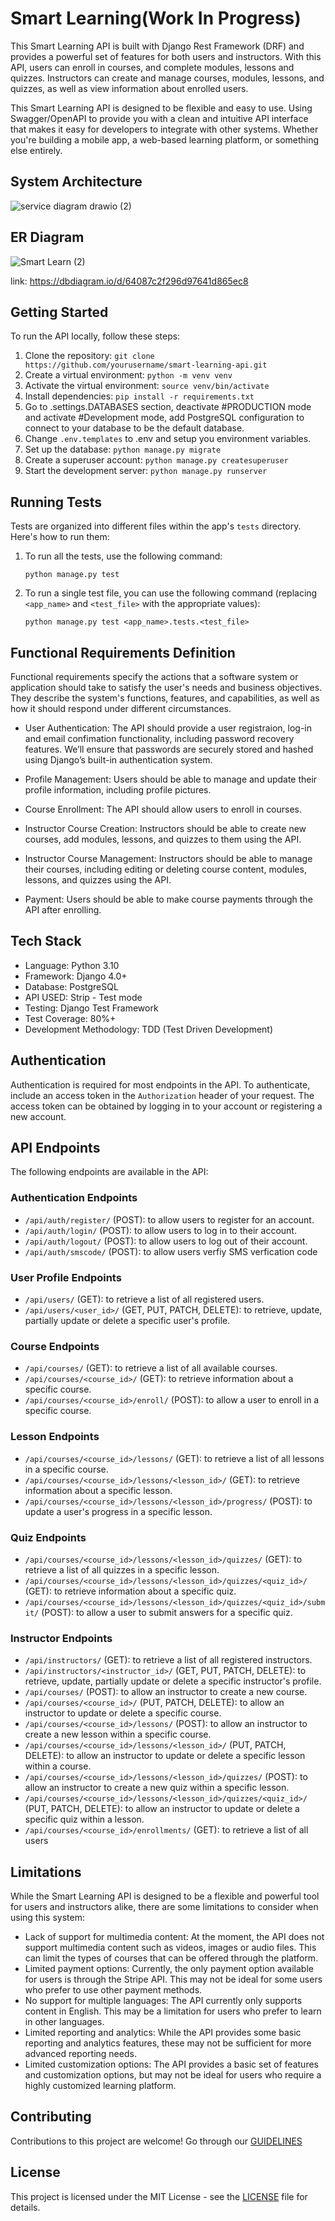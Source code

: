 # Smart Learning(Work In Progress)

This Smart Learning API is built with Django Rest Framework (DRF) and provides a powerful set of features for both users and instructors. With this API, users can enroll in courses, and complete modules, lessons and quizzes. Instructors can create and manage courses, modules, lessons, and quizzes, as well as view information about enrolled users.

This Smart Learning API is designed to be flexible and easy to use. Using Swagger/OpenAPI to provide you with a clean and intuitive API interface that makes it easy for developers to integrate with other systems. Whether you're building a mobile app, a web-based learning platform, or something else entirely.

System Architecture
---------------

![service diagram drawio (2)](https://github.com/chukaibejih/smart_learn/assets/29266211/ca34cf71-0a69-44ff-9555-2f4f2ea65ac0)



ER Diagram
---------------
![Smart Learn (2)](https://user-images.githubusercontent.com/29266211/229353168-cc3c2af8-61cc-4d8f-a9f5-02b8ad2c1357.png)

link: https://dbdiagram.io/d/64087c2f296d97641d865ec8

Getting Started
---------------

To run the API locally, follow these steps:

1.  Clone the repository: `git clone https://github.com/yourusername/smart-learning-api.git`
2.  Create a virtual environment: `python -m venv venv`
3.  Activate the virtual environment: `source venv/bin/activate`
4.  Install dependencies: `pip install -r requirements.txt`
5.  Go to .settings.DATABASES section, deactivate #PRODUCTION mode and activate #Development mode, add PostgreSQL configuration to connect to your database to be the default database.
6.  Change `.env.templates` to .env and setup you environment variables. 
7.  Set up the database: `python manage.py migrate`
8.  Create a superuser account: `python manage.py createsuperuser`
9.  Start the development server: `python manage.py runserver`


Running Tests
---------------

Tests are organized into different files within the app's `tests` directory. Here's how to run them:

1. To run all the tests, use the following command:

    ```
    python manage.py test
    ```

2. To run a single test file, you can use the following command (replacing `<app_name>` and `<test_file>` with the appropriate values):

    ```
    python manage.py test <app_name>.tests.<test_file>
    ```


Functional Requirements Definition
--------------

Functional requirements specify the actions that a software system or application should take to satisfy the user's needs and business objectives. They describe the system's functions, features, and capabilities, as well as how it should respond under different circumstances.

- User Authentication: The API should provide a user registraion, log-in and email confimation functionality, including password recovery features. We’ll ensure that passwords are securely stored and hashed using Django’s built-in authentication system.

- Profile Management: Users should be able to manage and update their profile information, including profile pictures.

- Course Enrollment: The API should allow users to enroll in courses. 

- Instructor Course Creation: Instructors should be able to create new courses, add modules, lessons, and quizzes to them using the API.

- Instructor Course Management: Instructors should be able to manage their courses, including editing or deleting course content, modules, lessons, and quizzes using the API.

- Payment: Users should be able to make course payments through the API after enrolling.


Tech Stack
--------------

- Language: Python 3.10
- Framework: Django 4.0+
- Database: PostgreSQL
- API USED: Strip - Test mode
- Testing: Django Test Framework
- Test Coverage: 80%+
- Development Methodology: TDD (Test Driven Development)


Authentication
--------------

Authentication is required for most endpoints in the API. To authenticate, include an access token in the `Authorization` header of your request. The access token can be obtained by logging in to your account or registering a new account.

API Endpoints
-------------

The following endpoints are available in the API:

### Authentication Endpoints

-   `/api/auth/register/` (POST): to allow users to register for an account.
-   `/api/auth/login/` (POST): to allow users to log in to their account.
-   `/api/auth/logout/` (POST): to allow users to log out of their account.
-   `/api/auth/smscode/` (POST): to allow users verfiy SMS verfication code

### User Profile Endpoints

-   `/api/users/` (GET): to retrieve a list of all registered users.
-   `/api/users/<user_id>/` (GET, PUT, PATCH, DELETE): to retrieve, update, partially update or delete a specific user's profile.

### Course Endpoints

-   `/api/courses/` (GET): to retrieve a list of all available courses.
-   `/api/courses/<course_id>/` (GET): to retrieve information about a specific course.
-   `/api/courses/<course_id>/enroll/` (POST): to allow a user to enroll in a specific course.

### Lesson Endpoints

-   `/api/courses/<course_id>/lessons/` (GET): to retrieve a list of all lessons in a specific course.
-   `/api/courses/<course_id>/lessons/<lesson_id>/` (GET): to retrieve information about a specific lesson.
-   `/api/courses/<course_id>/lessons/<lesson_id>/progress/` (POST): to update a user's progress in a specific lesson.

### Quiz Endpoints

-   `/api/courses/<course_id>/lessons/<lesson_id>/quizzes/` (GET): to retrieve a list of all quizzes in a specific lesson.
-   `/api/courses/<course_id>/lessons/<lesson_id>/quizzes/<quiz_id>/` (GET): to retrieve information about a specific quiz.
-   `/api/courses/<course_id>/lessons/<lesson_id>/quizzes/<quiz_id>/submit/` (POST): to allow a user to submit answers for a specific quiz.

### Instructor Endpoints

-   `/api/instructors/` (GET): to retrieve a list of all registered instructors.
-   `/api/instructors/<instructor_id>/` (GET, PUT, PATCH, DELETE): to retrieve, update, partially update or delete a specific instructor's profile.
-   `/api/courses/` (POST): to allow an instructor to create a new course.
-   `/api/courses/<course_id>/` (PUT, PATCH, DELETE): to allow an instructor to update or delete a specific course.
-   `/api/courses/<course_id>/lessons/` (POST): to allow an instructor to create a new lesson within a specific course.
-   `/api/courses/<course_id>/lessons/<lesson_id>/` (PUT, PATCH, DELETE): to allow an instructor to update or delete a specific lesson within a course.
-   `/api/courses/<course_id>/lessons/<lesson_id>/quizzes/` (POST): to allow an instructor to create a new quiz within a specific lesson.
-   `/api/courses/<course_id>/lessons/<lesson_id>/quizzes/<quiz_id>/` (PUT, PATCH, DELETE): to allow an instructor to update or delete a specific quiz within a lesson.
-   `/api/courses/<course_id>/enrollments/` (GET): to retrieve a list of all users


Limitations
------------

While the Smart Learning API is designed to be a flexible and powerful tool for users and instructors alike, there are some limitations to consider when using this system:

- Lack of support for multimedia content: At the moment, the API does not support multimedia content such as videos, images or audio files. This can limit the types of courses that can be offered through the platform.
- Limited payment options: Currently, the only payment option available for users is through the Stripe API. This may not be ideal for some users who prefer to use other payment methods.
- No support for multiple languages: The API currently only supports content in English. This may be a limitation for users who prefer to learn in other languages.
- Limited reporting and analytics: While the API provides some basic reporting and analytics features, these may not be sufficient for more advanced reporting needs.
- Limited customization options: The API provides a basic set of features and customization options, but may not be ideal for users who require a highly customized learning platform.


Contributing
------------

Contributions to this project are welcome! Go through our [GUIDELINES](https://github.com/chukaibejih/smart_learn/blob/main/CONTRIBUTING.md)


License
-------

This project is licensed under the MIT License - see the [LICENSE](LICENSE) file for details.
